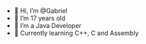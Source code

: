 - 👋 Hi, I’m @Gabriel
- 👀 I’m 17 years old
- 🌱 I’m a Java Developer
- 💾 Currently learning C++, C and Assembly

<!---
Gabriel55ita/Gabriel55ita is a ✨ special ✨ repository because its `README.md` (this file) appears on your GitHub profile.
You can click the Preview link to take a look at your changes.
--->

